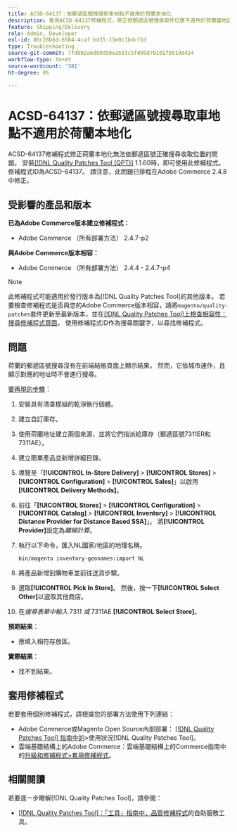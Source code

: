 ```yaml
---
title: ACSD-64137：依郵遞區號搜尋取車地點不適用於荷蘭本地化
description: 套用ACSD-64137修補程式，修正依郵遞區號搜尋取件位置不適用於荷蘭當地語系化的問題。
feature: Shipping/Delivery
role: Admin, Developer
exl-id: 86c28b6d-6584-4caf-bd35-13e0c1bdcf1d
type: Troubleshooting
source-git-commit: 7fdb02a6d89d50ea593c5fd99d78101f89198424
workflow-type: tm+mt
source-wordcount: '381'
ht-degree: 0%

---
```


# ACSD-64137：依郵遞區號搜尋取車地點不適用於荷蘭本地化

ACSD-64137修補程式修正荷蘭本地化無法依郵遞區號正確搜尋收取位置的問題。 安裝[[!DNL Quality Patches Tool (QPT)]](/help/tools/quality-patches-tool/quality-patches-tool-to-self-serve-quality-patches.md) 1.1.60時，即可使用此修補程式。 修補程式ID為ACSD-64137。 請注意，此問題已排程在Adobe Commerce 2.4.8中修正。

## 受影響的產品和版本

**已為Adobe Commerce版本建立修補程式：**

* Adobe Commerce （所有部署方法） 2.4.7-p2

**與Adobe Commerce版本相容：**

* Adobe Commerce （所有部署方法） 2.4.4 - 2.4.7-p4

>[!NOTE]
>
>此修補程式可能適用於發行版本為[!DNL Quality Patches Tool]的其他版本。 若要檢查修補程式是否與您的Adobe Commerce版本相容，請將`magento/quality-patches`套件更新至最新版本，並在[[!DNL Quality Patches Tool]上檢查相容性：搜尋修補程式頁面](https://experienceleague.adobe.com/tools/commerce-quality-patches/index.html?lang=zh-Hant)。 使用修補程式ID作為搜尋關鍵字，以尋找修補程式。

## 問題

荷蘭的郵遞區號搜尋沒有在前端結帳頁面上顯示結果。 然而，它依城市運作，且顯示對應的地址時不會進行搜尋。

<u>要再現的步驟</u>：

1. 安裝具有清查模組的乾淨執行個體。
1. 建立自訂庫存。
1. 使用荷蘭地址建立兩個來源，並將它們指派給庫存（郵遞區號7311ER和7311AE）。
1. 建立簡單產品並新增詳細目錄。
1. 導覽至「**[!UICONTROL In-Store Delivery]** > **[!UICONTROL Stores]** > **[!UICONTROL Configuration]** > **[!UICONTROL Sales]**」以啟用&#x200B;**[!UICONTROL Delivery Methods]**。
1. 前往「**[!UICONTROL Stores]** > **[!UICONTROL Configuration]** > **[!UICONTROL Catalog]** > **[!UICONTROL Inventory]** > **[!UICONTROL Distance Provider for Distance Based SSA]**」。 將&#x200B;**[!UICONTROL Provider]**&#x200B;設定為&#x200B;*離線計算*。
1. 執行以下命令，匯入NL國家/地區的地理名稱。

   ```bash
   bin/magento inventory-geonames:import NL
   ```

1. 將產品新增到購物車並前往送貨步驟。
1. 選取&#x200B;**[!UICONTROL Pick In Store]**。 然後，按一下&#x200B;**[!UICONTROL Select Other]**&#x200B;以選取其他商店。
1. 在&#x200B;*搜尋表單中輸入* 7311 *或* 7311AE **[!UICONTROL Select Store]**。


**預期結果**：

* 應填入相符存放區。

**實際結果**：

* 找不到結果。

## 套用修補程式

若要套用個別修補程式，請根據您的部署方法使用下列連結：

* Adobe Commerce或Magento Open Source內部部署： [[!DNL Quality Patches Tool] 指南中的](/help/tools/quality-patches-tool/usage.md)>使用狀況[!DNL Quality Patches Tool]。
* 雲端基礎結構上的Adobe Commerce：雲端基礎結構上的Commerce指南中的[升級和修補程式>套用修補程式](https://experienceleague.adobe.com/docs/commerce-cloud-service/user-guide/develop/upgrade/apply-patches.html?lang=zh-Hant)。


## 相關閱讀

若要進一步瞭解[!DNL Quality Patches Tool]，請參閱：

* [[!DNL Quality Patches Tool]：「工具」指南中，品質修補程式](/help/tools/quality-patches-tool/quality-patches-tool-to-self-serve-quality-patches.md)的自助服務工具。
